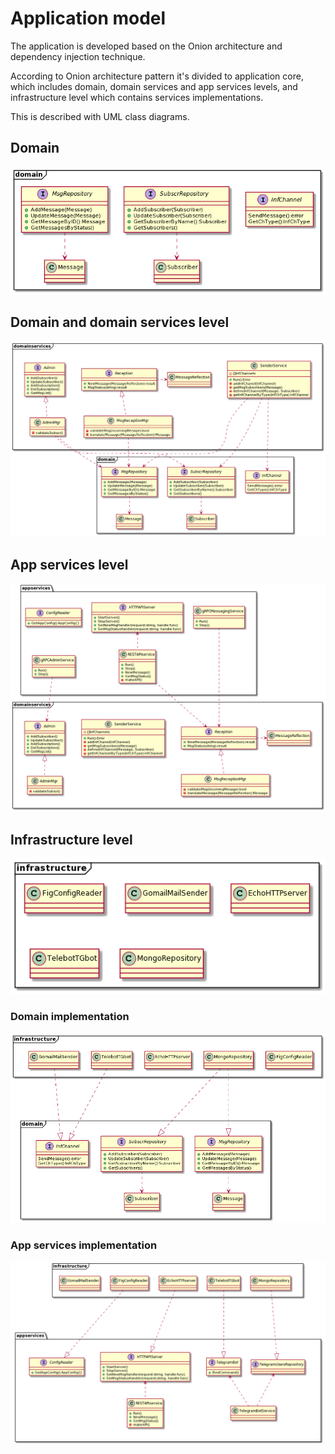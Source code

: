 # Application model

The application is developed based on the Onion architecture and dependency injection technique.

According to Onion architecture pattern it's divided to application core, which includes domain, domain services and app services levels, and infrastructure level which contains services implementations.

This is described with UML class diagrams.

## Domain
![Domain class diagram](domain.png)

## Domain and domain services level

![Domain and domain services class diagram](domain-services.png)

## App services level

![App and domain services class diagram](app-domain_services.png)

## Infrastructure level

![Infrastructure level class diagram](infrastructure.png)

### Domain implementation

![Infrastructure domain implementation class diagram](infrastructure-domain.png)

### App services implementation

![Infrastructure app services implementation class diagram](infrastructure-app_services.png)